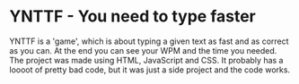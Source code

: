 # YNTTF - You need to type faster
YNTTF is a 'game', which is about typing a given text as fast and as correct as you can. At the end you can see your WPM and the time you needed.
The project was made using HTML, JavaScript and CSS. It probably has a loooot of pretty bad code, but it was just a side project and the code works.
